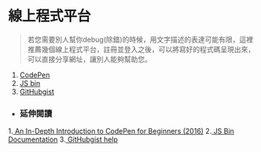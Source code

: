 # 線上程式平台

> 若您需要別人幫你debug\(除錯\)的時候，用文字描述的表達可能有限，這裡推薦幾個線上程式平台，註冊並登入之後，可以將寫好的程式碼呈現出來，可以直接分享網址，讓別人能夠幫助您。



1. [CodePen](https://codepen.io)
2. [JS bin](http://jsbin.com)
3. [GitHubgist](https://gist.github.com)


* ### 延伸閱讀

1.[ An In-Depth Introduction to CodePen for Beginners (2016)](https://www.youtube.com/watch?v=pd1NX--k29c&t=502s)
2.[ JS Bin Documentation](https://jsbin.com/help)
3.[ GitHubgist help](https://help.github.com/categories/gists/)









